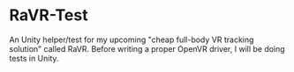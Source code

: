 # RaVR-Test
An Unity helper/test for my upcoming "cheap full-body VR tracking solution" called RaVR. Before writing a proper OpenVR driver, I will be doing tests in Unity.
